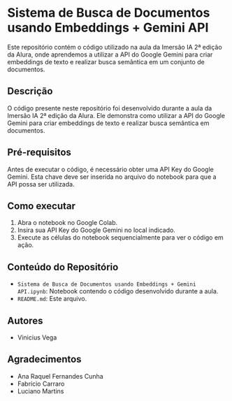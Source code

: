 # Sistema de Busca de Documentos usando Embeddings + Gemini API

Este repositório contém o código utilizado na aula da Imersão IA 2ª edição da Alura, onde aprendemos a utilizar a API do Google Gemini para criar embeddings de texto e realizar busca semântica em um conjunto de documentos.

## Descrição

O código presente neste repositório foi desenvolvido durante a aula da Imersão IA 2ª edição da Alura. Ele demonstra como utilizar a API do Google Gemini para criar embeddings de texto e realizar busca semântica em documentos.

## Pré-requisitos

Antes de executar o código, é necessário obter uma API Key do Google Gemini. Esta chave deve ser inserida no arquivo do notebook para que a API possa ser utilizada.

## Como executar

1. Abra o notebook no Google Colab.
2. Insira sua API Key do Google Gemini no local indicado.
3. Execute as células do notebook sequencialmente para ver o código em ação.

## Conteúdo do Repositório

- `Sistema de Busca de Documentos usando Embeddings + Gemini API.ipynb`: Notebook contendo o código desenvolvido durante a aula.
- `README.md`: Este arquivo.

## Autores

- Vinicius Vega

## Agradecimentos

- Ana Raquel Fernandes Cunha
- Fabrício Carraro
- Luciano Martins
